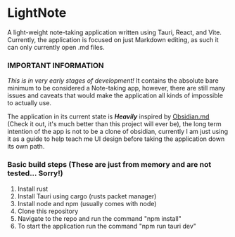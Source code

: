 # LightNote
A light-weight note-taking application written using Tauri, React, and Vite.
Currently, the application is focused on just Markdown editing, as such it can only currently open .md files.

### IMPORTANT INFORMATION
*This is in very early stages of development!*
It contains the absolute bare minimum to be considered a Note-taking app, however, there are still many issues and caveats that would make the application all kinds of impossible to actually use. 

The application in its current state is ***Heavily*** inspired by [Obsidian.md](https://obsidian.md/) (Check it out, it's much better than this project will ever be), the long term intention of the app is not to be a clone of obsidian, currently I am just using it as a guide to help teach me UI design before taking the application down its own path.


### Basic build steps (These are just from memory and are not tested... Sorry!)
1. Install rust 
2. Install Tauri using cargo (rusts packet manager) 
3. Install node and npm (usually comes with node)
4. Clone this repository 
5. Navigate to the repo and run the command "npm install"
6. To start the application run the command "npm run tauri dev"

